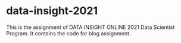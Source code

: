 # data-insight-2021

This is the assignment of DATA INSIGHT ONLINE 2021 Data Scientist Program. It contains the code for blog assignment.
